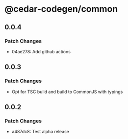 # @cedar-codegen/common

## 0.0.4

### Patch Changes

- 04ae278: Add github actions

## 0.0.3

### Patch Changes

- Opt for TSC build and build to CommonJS with typings

## 0.0.2

### Patch Changes

- a487dc8: Test alpha release
